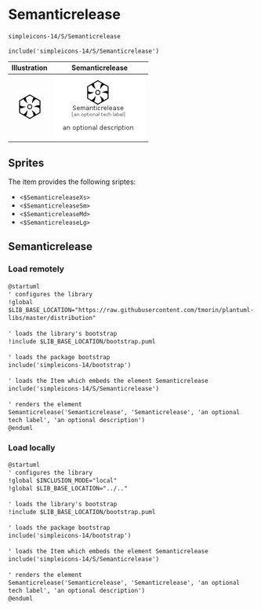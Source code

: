 # Semanticrelease


```text
simpleicons-14/S/Semanticrelease
```

```text
include('simpleicons-14/S/Semanticrelease')
```



| Illustration | Semanticrelease |
| :---: | :---: |
| ![illustration for Illustration](../../simpleicons-14/S/Semanticrelease.png) | ![illustration for Semanticrelease](../../simpleicons-14/S/Semanticrelease.Local.png) |



## Sprites
The item provides the following sriptes:

- `<$SemanticreleaseXs>`
- `<$SemanticreleaseSm>`
- `<$SemanticreleaseMd>`
- `<$SemanticreleaseLg>`





## Semanticrelease

### Load remotely
```plantuml
@startuml
' configures the library
!global $LIB_BASE_LOCATION="https://raw.githubusercontent.com/tmorin/plantuml-libs/master/distribution"

' loads the library's bootstrap
!include $LIB_BASE_LOCATION/bootstrap.puml

' loads the package bootstrap
include('simpleicons-14/bootstrap')

' loads the Item which embeds the element Semanticrelease
include('simpleicons-14/S/Semanticrelease')

' renders the element
Semanticrelease('Semanticrelease', 'Semanticrelease', 'an optional tech label', 'an optional description')
@enduml
```

### Load locally
```plantuml
@startuml
' configures the library
!global $INCLUSION_MODE="local"
!global $LIB_BASE_LOCATION="../.."

' loads the library's bootstrap
!include $LIB_BASE_LOCATION/bootstrap.puml

' loads the package bootstrap
include('simpleicons-14/bootstrap')

' loads the Item which embeds the element Semanticrelease
include('simpleicons-14/S/Semanticrelease')

' renders the element
Semanticrelease('Semanticrelease', 'Semanticrelease', 'an optional tech label', 'an optional description')
@enduml
```

